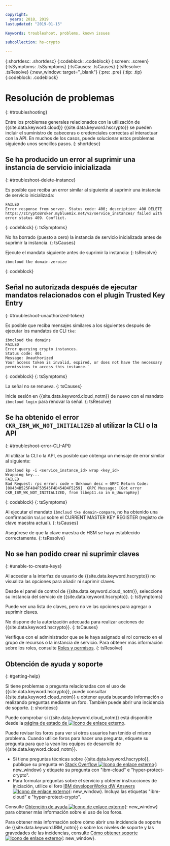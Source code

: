 ```yaml
---

copyright:
  years: 2018, 2019
lastupdated: "2019-01-15"

Keywords: troubleshoot, problems, known issues

subcollection: hs-crypto

---
```


{:shortdesc: .shortdesc}
{:codeblock: .codeblock}
{:screen: .screen}
{:tsSymptoms: .tsSymptoms}
{:tsCauses: .tsCauses}
{:tsResolve: .tsResolve}
{:new_window: target="_blank"}
{:pre: .pre}
{:tip: .tip}
{:codeblock: .codeblock}

# Resolución de problemas
{: #troubleshooting}

Entre los problemas generales relacionados con la utilización de {{site.data.keyword.cloud}} {{site.data.keyword.hscrypto}} se pueden incluir el suministro de cabeceras o credenciales correctas al interactuar con la API. En muchos de los casos, puede solucionar estos problemas siguiendo unos sencillos pasos.
{: shortdesc}

## Se ha producido un error al suprimir una instancia de servicio inicializada
{: #troubleshoot-delete-instance}

Es posible que reciba un error similar al siguiente al suprimir una instancia de
servicio inicializada:

```
FAILED
Error response from server. Status code: 400; description: 400 DELETE https://zCryptoBroker.mybluemix.net/v2/service_instances/ failed with error status 409. Conflict.
```
{: codeblock}
{: tsSymptoms}

No ha borrado (puesto a cero) la instancia de servicio inicializada antes de suprimir la instancia.
{: tsCauses}

Ejecute el mandato siguiente antes de suprimir la instancia:
{: tsResolve}

```
ibmcloud tke domain-zeroize
```
{: codeblock}

## Señal no autorizada después de ejecutar mandatos relacionados con el plugin Trusted Key Entry
{: #troubleshoot-unauthorized-token}

Es posible que reciba mensajes similares a los siguientes después de ejecutar los mandatos de CLI `tke`:

```
ibmcloud tke domains
FAILED
Error querying crypto instances.
Status code: 401
Message: Unauthorized
Your access token is invalid, expired, or does not have the necessary permissions to access this instance.`
```
{: codeblock}
{: tsSymptoms}

La señal no se renueva.
{: tsCauses}

Inicie sesión en {{site.data.keyword.cloud_notm}} de nuevo con el mandato `ibmcloud login` para renovar la señal.
{: tsResolve}

## Se ha obtenido el error `CKR_IBM_WK_NOT_INITIALIZED` al utilizar la CLI o la API
{: #troubleshoot-error-CLI-API}

Al utilizar la CLI o la API, es posible que obtenga un mensaje de error similar al siguiente:

```
ibmcloud kp -i <service_instance_id> wrap <key_id>
Wrapping key...
FAILED
Bad Request: rpc error: code = Unknown desc = GRPC Return Code: [0X434B525F484F53545F4D454D4F5259]  GRPC Message: [Got error CKR_IBM_WK_NOT_INITIALIZED, from libep11.so in m_UnwrapKey]
```
{: codeblock}
{: tsSymptoms}

Al ejecutar el mandato `ibmcloud tke domain-compare`, no ha obtenido una confirmación
`Valid` sobre el CURRENT MASTER KEY REGISTER (registro de clave maestra actual).
{: tsCauses}

Asegúrese de que la clave maestra de HSM se haya establecido correctamente.
{: tsResolve}

## No se han podido crear ni suprimir claves
{: #unable-to-create-keys}

Al acceder a la interfaz de usuario de {{site.data.keyword.hscrypto}} no visualiza las opciones para añadir ni suprimir claves.

Desde el panel de control de {{site.data.keyword.cloud_notm}}, seleccione su instancia del servicio de {{site.data.keyword.hscrypto}}.
{: tsSymptoms}

Puede ver una lista de claves, pero no ve las opciones para agregar o suprimir claves.

No dispone de la autorización adecuada para realizar acciones de {{site.data.keyword.hscrypto}}.
{: tsCauses}

Verifique con el administrador que se le haya asignado el rol correcto en el grupo de recursos o la instancia de servicio. Para obtener más información sobre los roles, consulte [Roles y permisos](/docs/services/key-protect/manage-access.html#roles).
{: tsResolve}

## Obtención de ayuda y soporte
{: #getting-help}

Si tiene problemas o pregunta relacionadas con el uso de {{site.data.keyword.hscrypto}}, puede consultar {{site.data.keyword.cloud_notm}} u obtener ayuda buscando información o realizando preguntas mediante un foro. También puede abrir una incidencia de soporte.
{: shortdesc}

Puede comprobar si {{site.data.keyword.cloud_notm}} está disponible desde la [página de estado de ![Icono de enlace externo](../../icons/launch-glyph.svg "Icono de enlace externo")](https://cloud.ibm.com/status?tags=platform,runtimes,services).

Puede revisar los foros para ver si otros usuarios han tenido el mismo problema. Cuando utilice foros para hacer una pregunta, etiquete su pregunta para que la vean los equipos de desarrollo de {{site.data.keyword.cloud_notm}}.

- Si tiene preguntas técnicas sobre {{site.data.keyword.hscrypto}}, publique su pregunta en [Stack Overflow ![Icono de enlace externo](../../icons/launch-glyph.svg "Icono de enlace externo")](https://stackoverflow.com/questions/tagged/hyper-protect-crypto){: new_window} y etiquete su pregunta con "ibm-cloud" e "hyper-protect-crypto".
- Para formular preguntas sobre el servicio y obtener instrucciones de iniciación, utilice el foro [IBM developerWorks dW Answers ![Icono de enlace externo](../../icons/launch-glyph.svg "Icono de enlace externo")](https://developer.ibm.com/answers/topics/hyper-protect-crypto/){: new_window}. Incluya las etiquetas "ibm-cloud" e "hyper-protect-crypto".

Consulte [Obtención de ayuda ![Icono de enlace externo](../../icons/launch-glyph.svg "Icono de enlace externo")](/docs/get-support?topic=get-support-using-avatar#using-avatar){: new_window} para obtener más información sobre el uso de los foros.

Para obtener más información sobre cómo abrir una incidencia de soporte de {{site.data.keyword.IBM_notm}} o sobre los niveles de soporte y las gravedades de las incidencias, consulte [Cómo obtener soporte ![Icono de enlace externo](../../icons/launch-glyph.svg "Icono de enlace externo")](/docs/get-support?topic=get-support-getting-customer-support){: new_window}.
